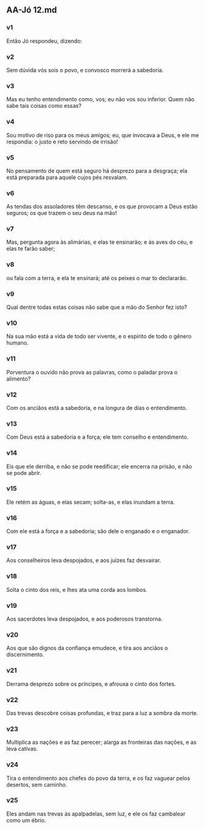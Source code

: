 ## AA-Jó 12.md
### v1
 Então Jó respondeu, dizendo:
### v2
 Sem dúvida vós sois o povo, e convosco morrerá a sabedoria.
### v3
 Mas eu tenho entendimento como, vos; eu não vos sou inferior. Quem não sabe tais coisas como essas?
### v4
 Sou motivo de riso para os meus amigos; eu, que invocava a Deus, e ele me respondia: o justo e reto servindo de irrisão!
### v5
 No pensamento de quem está seguro há desprezo para a desgraça; ela está preparada para aquele cujos pés resvalam.
### v6
 As tendas dos assoladores têm descanso, e os que provocam a Deus estão seguros; os que trazem o seu deus na mão!
### v7
 Mas, pergunta agora às alimárias, e elas te ensinarão; e às aves do céu, e elas te farão saber;
### v8
 ou fala com a terra, e ela te ensinará; até os peixes o mar to declararão.
### v9
 Qual dentre todas estas coisas não sabe que a mão do Senhor fez isto?
### v10
 Na sua mão está a vida de todo ser vivente, e o espírito de todo o gênero humano.
### v11
 Porventura o ouvido não prova as palavras, como o paladar prova o alimento?
### v12
 Com os anciãos está a sabedoria, e na longura de dias o entendimento.
### v13
 Com Deus está a sabedoria e a força; ele tem conselho e entendimento.
### v14
 Eis que ele derriba, e não se pode reedificar; ele encerra na prisão, e não se pode abrir.
### v15
 Ele retém as águas, e elas secam; solta-as, e elas inundam a terra.
### v16
 Com ele está a força e a sabedoria; são dele o enganado e o enganador.
### v17
 Aos conselheiros leva despojados, e aos juízes faz desvairar.
### v18
 Solta o cinto dos reis, e lhes ata uma corda aos lombos.
### v19
 Aos sacerdotes leva despojados, e aos poderosos transtorna.
### v20
 Aos que são dignos da confiança emudece, e tira aos anciãos o discernimento.
### v21
 Derrama desprezo sobre os príncipes, e afrouxa o cinto dos fortes.
### v22
 Das trevas descobre coisas profundas, e traz para a luz a sombra da morte.
### v23
 Multiplica as nações e as faz perecer; alarga as fronteiras das nações, e as leva cativas.
### v24
 Tira o entendimento aos chefes do povo da terra, e os faz vaguear pelos desertos, sem caminho.
### v25
 Eles andam nas trevas às apalpadelas, sem luz, e ele os faz cambalear como um ébrio.
